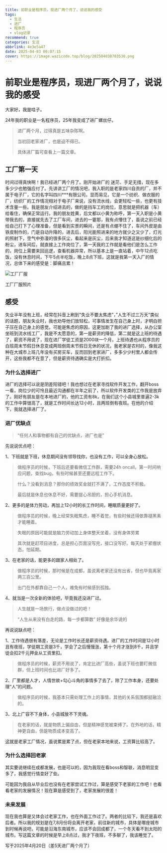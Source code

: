 ```yaml
---
title: 前职业是程序员，现进厂两个月了，说说我的感受
tags:
  - 生活
  - 进厂
  - 程序员
  - vlog记录
recommend: true
categories: 生活
abbrlink: 4e3e5a47
date: 2025-04-03 06:07:15
cover: https://image.wazicode.top/blog/202504030703530.png
---
```


# 前职业是程序员，现进厂两个月了，说说我的感受

大家好，我是哇子。

24年我的职业是一名程序员，25年我变成了进厂螺丝仔。

> 进厂两个月，过得真是五味杂陈啊。
>
> 当初回老家进厂，也是迫不得已。
>
> 具体进厂篇可查看上一篇文章。



## 工厂第一天

时间过得真快啊！我已经进厂两个月了。刚开始进厂的 迷茫、手足无措，现在多多少少也勉强应付了。先讲讲工厂的情况吧，我入职的是老家四川自贡的厂，并不属于电子厂，它的名字叫四川***有限公司，显而易见，它是一个纺织、做衣服的厂，纺织厂的工作情况相对于电子厂来说，没有流水线，会更轻松一些，也更有技术含量一些。我是朋友介绍进去的，做的是挡车工的岗位，意思就是把机器（车）给看住，确保正常运行。我的朋友姓黄，后文都以小黄为称呼，第一天入职是小黄带我去的，直接就先去了工厂车间，进去的一霎那，我有点懵住了，虽说之前已经给自己打下了心理准备，但是看到实景的瞬间，还是有点绷不住了，车间外皮是由铁皮制作的，门是自动升降的，进去后，阳光能照进来的地方就少之又少了，灯光的照射下，空气中弥漫的很多灰尘，看起来是灰尘，后来我才知道这是纱细化后的粉尘，进车间后，就直接上工作岗位了，第一天我的工作就是看他们是怎么工作的，岗位上需要来回巡逻，查看机器异常，所以基本上是一直站着，中午12点吃饭，没有休息时间，下午5点半吃饭，晚上8点下班，这就是我第一天入厂的情况，总体下来的感受是：脚痛且累！

![工厂厂服](https://image.wazicode.top/blog/202504030703530.png)

工厂厂服照片

## 感受

失业半年没有上班，经常在抖音上刷到"失业不要太焦虑"，”人生不过三万天“类似的话题，朋友失业时，我也劝导他们放轻松，可事情发生在自己身上时，才明白担子压在自己身上的感觉。可能是焦虑的原因，这更加剧了我的进厂选择，从办公室坐班到流水线工厂，我是不太愿意的，第一是薪资的降低，第二就是这上班的待遇了，薪资不用说了，现在进厂学徒工资是2000块一个月，上班待遇也从程序员的白班周末节假日休息变成两班倒周末节假日无休的状况，我老家是农村的，像我这种在大城市上班几年没有买房买车，反而回到老家进厂，多多少少村里人都会传开，这些我都不在意了，但是薪资待遇确实是大打折扣。

### 为什么选择进厂

进厂的选择可以说是阴差阳错吧！我也想过在老家寻找软件开发工作，翻开boss一看，岗位少的可怜且最近沟通都在半年之前了，所以软件开发类的工作我是放弃了。刚好有朋友是在本地进厂的，他的工资有8k，在我们这个小县城里普遍2-3k的工作中算很高了，就是工作时间长达12小时，且两班倒有夜班。在他的介绍下，我就选择进厂了。

### 进厂优缺点

> “任何人和事物都有自己的优缺点，进厂也是”

先说说优点吧：

1、下班就是下班，休息期间没有领导找你，也没有工作，可以全身心放松。

> 做程序员的时候，下班后还要看微信工作群，需要24h oncall，第一时间响应问题，查找bug，有些时候甚至还要远程工作下。
>
> 什么？没看到消息？那你的绩效奖金就打不满了，工作态度不积极。
>
> 最后就是休息也休息不好，需要提心吊胆的，担心手机消息。

2、更多的是体力劳动，再加上12小时的长工作时间，睡眠质量更好了。

> 做程序员的时候，晚上经常失眠焦虑，睡不着觉，有些时候还得依靠褪黑素才能睡着。
>
> 失眠的原因可能就是脑力劳动加上身体整天坐着，没有身体劳累
>
> 其次就是赶项目进度，总是担心页面没写完，接口没写好。每天处于紧绷状态，怕延期。

3、在老家的话，能更多的跟家人相处了。

> 做程序员的时候，那时候是在成都，虽说离老家还没有出省，但也毕竟离家两三百公里。
>
> 出门在外都靠自己一个人，难免有时候感到孤独。

4、就当是一次全新的体验吧，毕竟我还没进厂过。

> 人生就是一场旅行，做点没做过的吧！
>
> “人生从来没有白走的路，每一步都算数” 好像是余华说的

再说说缺点吧：

1、工作待遇很有落差，无论是工作时长还是薪资待遇。进厂的工作时间是12小时且有夜班，学徒期工资是3千，学会了之后慢慢涨，第十个月才涨到8千，并且学徒会扣2千元押金从工资里扣。

> 做程序员的时候，薪资不用说了，肯定比进厂高些，虽说下班也要盯微信群，但上班时间也比进厂好多了。

2、厂里都是人才，人情世故+勾心斗角的事情多了去了，除了工作本身，还要处理“人”的问题。

> 做程序员的时候，我基本只需处理工作上的事情，其他的关系氛围都挺融洽的。

3、北上广容不下身体，小县城放不下灵魂。

> 在老家的话，就是物质上偏自由，但是精神感觉被束缚了。在外地的话，精神更自由，但是物质成本变高了。

这就是老家工厂情况，虽说累是累了点，但在老家本地来说，工资算比较高了。

### 为什么选择回老家

其实要说继续在成都发展，也是可以的，因为我现在看boss和智联，消息明显变多了，我感觉行情变好了些。

可能因为我自从毕业后也没有在老家尝试工作过，算是感受下老家的工作吧！也看看老家的发展情况！现在算是感受到了，老家发展的很差！

### 未来发展

现在我也算是又体会过老家工作，也在外面工作过了。两者的比较下，我还是喜欢后者。所以我的规划是在7,8月份将会离开老家，前往新的城市，具体是哪座城市到时候再说吧，可能是沿海东南城市，应该不会回成都了，一个冬天看不到太阳的城市。写这篇文章的时候是早上8点过，我才下夜班，不多聊了，我该睡觉了。









写于2025年4月20日（差5天进厂两个月了）

